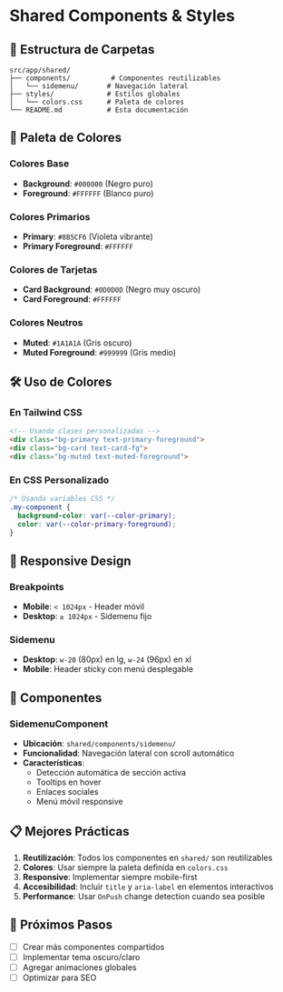 # Shared Components & Styles

## 📁 Estructura de Carpetas

```
src/app/shared/
├── components/          # Componentes reutilizables
│   └── sidemenu/       # Navegación lateral
├── styles/             # Estilos globales
│   └── colors.css      # Paleta de colores
└── README.md           # Esta documentación
```

## 🎨 Paleta de Colores

### Colores Base
- **Background**: `#000000` (Negro puro)
- **Foreground**: `#FFFFFF` (Blanco puro)

### Colores Primarios
- **Primary**: `#8B5CF6` (Violeta vibrante)
- **Primary Foreground**: `#FFFFFF`

### Colores de Tarjetas
- **Card Background**: `#0D0D0D` (Negro muy oscuro)
- **Card Foreground**: `#FFFFFF`

### Colores Neutros
- **Muted**: `#1A1A1A` (Gris oscuro)
- **Muted Foreground**: `#999999` (Gris medio)

## 🛠️ Uso de Colores

### En Tailwind CSS
```html
<!-- Usando clases personalizadas -->
<div class="bg-primary text-primary-foreground">
<div class="bg-card text-card-fg">
<div class="bg-muted text-muted-foreground">
```

### En CSS Personalizado
```css
/* Usando variables CSS */
.my-component {
  background-color: var(--color-primary);
  color: var(--color-primary-foreground);
}
```

## 📱 Responsive Design

### Breakpoints
- **Mobile**: `< 1024px` - Header móvil
- **Desktop**: `≥ 1024px` - Sidemenu fijo

### Sidemenu
- **Desktop**: `w-20` (80px) en lg, `w-24` (96px) en xl
- **Mobile**: Header sticky con menú desplegable

## 🔧 Componentes

### SidemenuComponent
- **Ubicación**: `shared/components/sidemenu/`
- **Funcionalidad**: Navegación lateral con scroll automático
- **Características**:
  - Detección automática de sección activa
  - Tooltips en hover
  - Enlaces sociales
  - Menú móvil responsive

## 📋 Mejores Prácticas

1. **Reutilización**: Todos los componentes en `shared/` son reutilizables
2. **Colores**: Usar siempre la paleta definida en `colors.css`
3. **Responsive**: Implementar siempre mobile-first
4. **Accesibilidad**: Incluir `title` y `aria-label` en elementos interactivos
5. **Performance**: Usar `OnPush` change detection cuando sea posible

## 🎯 Próximos Pasos

- [ ] Crear más componentes compartidos
- [ ] Implementar tema oscuro/claro
- [ ] Agregar animaciones globales
- [ ] Optimizar para SEO 
